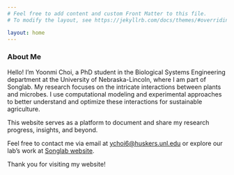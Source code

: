 ```yaml
---
# Feel free to add content and custom Front Matter to this file.
# To modify the layout, see https://jekyllrb.com/docs/themes/#overriding-theme-defaults

layout: home
---
```



### About Me

Hello! 
I’m Yoonmi Choi, a PhD student in the Biological Systems Engineering department at the University of Nebraska-Lincoln, where I am part of Songlab. 
My research focuses on the intricate interactions between plants and microbes. 
I use computational modeling and experimental approaches to better understand and optimize these interactions for sustainable agriculture.

This website serves as a platform to document and share my research progress, insights, and beyond.

Feel free to contact me via email at [ychoi6@huskers.unl.edu](mailto:ychoi6@huskers.unl.edu) or explore our lab’s work at [Songlab website](https://cms.unl.edu/engineering/song-lab/).

Thank you for visiting my website!